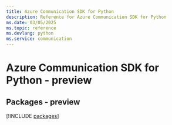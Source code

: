 ```yaml
---
title: Azure Communication SDK for Python
description: Reference for Azure Communication SDK for Python
ms.date: 03/05/2025
ms.topic: reference
ms.devlang: python
ms.service: communication
---
```

# Azure Communication SDK for Python - preview
## Packages - preview
[!INCLUDE [packages](communication-index.md)]